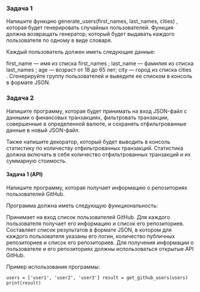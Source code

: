 ### Задача 1
Напишите функцию 
generate_users(first_names, last_names, cities)
, которая будет генерировать случайных пользователей. Функция должна возвращать генератор, который будет выдавать каждого пользователя по одному в виде словаря.

Каждый пользователь должен иметь следующие данные:

first_name
 — имя из списка 
first_names
;
last_name
 — фамилия из списка 
last_names
;
age
 — возраст от 18 до 65 лет;
city
 — город из списка 
cities
.
Сгенерируйте группу пользователей и выведите ее списком в консоль в формате JSON.


### Задача 2
Напишите программу, которая будет принимать на вход JSON-файл с данными о финансовых транзакциях, фильтровать транзакции, совершенные в определенной валюте, и сохранять отфильтрованные данные в новый JSON-файл.

Также напишите декоратор, который будет выводить в консоль статистику по количеству отфильтрованных транзакций. Статистика должна включать в себя количество отфильтрованных транзакций и их суммарную стоимость.

#### Задача 1 (API)
Напишите программу, которая получает информацию о репозиториях пользователей GitHub.

Программа должна иметь следующую функциональность:

Принимает на вход список пользователей GitHub.
Для каждого пользователя получает его информацию и список его репозиториев.
Составляет список результатов в формате JSON, в котором для каждого пользователя указаны его логин, количество публичных репозиториев и список его репозиториев.
Для получения информации о пользователе и его репозиториях должны использоваться открытые API GitHub.

Пример использования программы:

`users = ['user1', 'user2', 'user3']
result = get_github_users(users)
print(result)`

